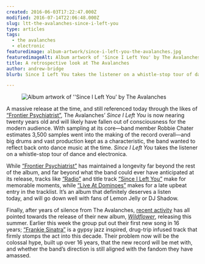 ```yaml
---
created: 2016-06-03T17:22:47.000Z
modified: 2016-07-14T22:06:48.000Z
slug: ltt-the-avalanches-since-i-left-you
type: articles
tags:
  - the avalanches
  - electronic
featuredimage: album-artwork/since-i-left-you-the-avalanches.jpg
featuredimageAlt: Album artwork of 'Since I Left You' by The Avalanches
title: A retrospective look at The Avalanches
author: andrew-bridge
blurb: Since I Left You takes the listener on a whistle-stop tour of dance and electronica. All these years later it's still a serious trip.

---
```


<figure class="wide">
  <img src="album-artwork/since-i-left-you-the-avalanches.jpg" alt="Album artwork of ''Since I Left You' by The Avalanches" />
  <figcaption></figcaption>
</figure>

A massive release at the time, and still referenced today through the likes of [“Frontier Psychiatrist”](https://www.youtube.com/watch?v=qLrnkK2YEcE), The Avalanches’ *Since I Left You* is now nearing twenty years old and will likely have fallen out of consciousness for the modern audience. With sampling at its core—band member Robbie Chater estimates 3,500 samples went into the making of the record overall—and big drums and vast production kept as a characteristic, the band wanted to reflect back onto dance music at the time. *Since I Left You* takes the listener on a whistle-stop tour of dance and electronica.

While [“Frontier Psychiatrist”](https://www.youtube.com/watch?v=qLrnkK2YEcE) has maintained a longevity far beyond the rest of the album, and far beyond what the band could ever have anticipated at its release, tracks like [“Radio”](https://www.youtube.com/watch?v=w_yPZfHJSaY) and title track [“Since I Left You”](https://www.youtube.com/watch?v=wpqm-05R2Jk) make for memorable moments, while [“Live At Dominoes”](https://www.youtube.com/watch?v=frOGMISQGrI) makes for a late upbeat entry in the tracklist. It’s an album that definitely deserves a listen today, and will go down well with fans of Lemon Jelly or DJ Shadow.

Finally, after years of silence from The Avalanches, [recent activity](https://www.youtube.com/watch?v=NAMPOAfdH8U) has all pointed towards the release of their new album, [*Wildflower*](/reviews/the-avalanches-wildflower/), releasing this summer. Earlier this week the group put out their first new song in 16 years; [“Frankie Sinatra”](https://www.youtube.com/watch?v=SjfspM5sDIA) is a gypsy jazz inspired, drug-trip infused track that firmly stomps the act into this decade. Their problem now will be the colossal hype, built up over 16 years, that the new record will be met with, and whether the band’s direction is still aligned with the fandom they have amassed.